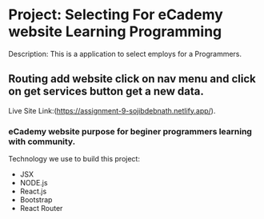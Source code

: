 # Project: Selecting For eCademy website Learning Programming

Description: This is a application to select employs for a Programmers.

## Routing add website click on nav menu and click on get services button get a new data.
Live Site Link:(https://assignment-9-sojibdebnath.netlify.app/).


### eCademy website purpose for beginer programmers learning with community.

Technology we use to build this project:

* JSX
* NODE.js
* React.js
* Bootstrap
* React Router
